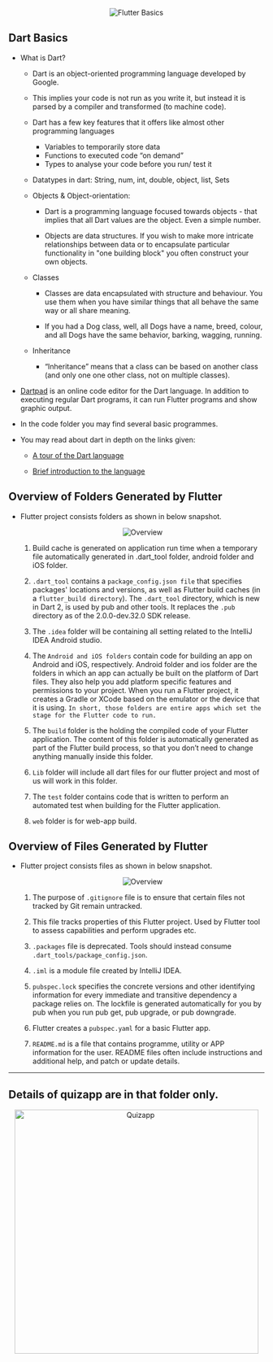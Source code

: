 <p align="center">
  <img src="https://user-images.githubusercontent.com/47301282/119305198-0a564e80-bc86-11eb-88a8-afae84e099c5.png" alt="Flutter Basics"/>
</p>

## Dart Basics

- What is Dart?

  - Dart is an object-oriented programming language developed by Google.

  - This implies your code is not run as you write it, but instead it is parsed by a compiler and transformed (to machine code).
  - Dart has a few key features that it offers like almost other programming languages

    - Variables to temporarily store data
    - Functions to executed code “on demand”
    - Types to analyse your code before you run/ test it

  - Datatypes in dart: String, num, int, double, object, list, Sets

  - Objects & Object-orientation:

    - Dart is a programming language focused towards objects - that implies that all Dart values are the object. Even a simple number.

    - Objects are data structures. If you wish to make more intricate relationships between data or to encapsulate particular functionality in "one building block" you often construct your own objects.

  - Classes

    - Classes are data encapsulated with structure and behaviour. You use them when you have similar things that all behave the same way or all share meaning.

    - If you had a Dog class, well, all Dogs have a name, breed, colour, and all Dogs have the same behavior, barking, wagging, running.

  - Inheritance

    - “Inheritance” means that a class can be based on another class (and only one one other class, not on multiple classes).

- [Dartpad](https://dartpad.dev/) is an online code editor for the Dart language. In addition to executing regular Dart programs, it can run Flutter programs and show graphic output.

- In the code folder you may find several basic programmes.

- You may read about dart in depth on the links given:

  - [A tour of the Dart language](https://dart.dev/guides/language/language-tour)

  - [Brief introduction to the language](https://dart.dev/samples#hello-world)

## Overview of Folders Generated by Flutter

- Flutter project consists folders as shown in below snapshot.

  <p align="center">
    <img src="https://user-images.githubusercontent.com/47301282/119305165-fdd1f600-bc85-11eb-9e1b-8f0f18d2203b.png" alt="Overview"/>
  </p>

  1. Build cache is generated on application run time when a temporary file automatically generated in .dart_tool folder, android folder and iOS folder.

  2. `.dart_tool` contains a `package_config.json file` that specifies packages' locations and versions, as well as Flutter build caches (in a `flutter_build directory`). The `.dart_tool` directory, which is new in Dart 2, is used by pub and other tools. It replaces the `.pub` directory as of the 2.0.0-dev.32.0 SDK release.

  3. The `.idea` folder will be containing all setting related to the IntelliJ IDEA Android studio.

  4. The `Android and iOS folders` contain code for building an app on Android and iOS, respectively. Android folder and ios folder are the folders in which an app can actually be built on the platform of Dart files. They also help you add platform specific features and permissions to your project. When you run a Flutter project, it creates a Gradle or XCode based on the emulator or the device that it is using. `In short, those folders are entire apps which set the stage for the Flutter code to run.`

  5. The `build` folder is the holding the compiled code of your Flutter application. The content of this folder is automatically generated as part of the Flutter build process, so that you don’t need to change anything manually inside this folder.

  6. `Lib` folder will include all dart files for our flutter project and most of us will work in this folder.

  7. The `test` folder contains code that is written to perform an automated test when building for the Flutter application.

  8. `web` folder is for web-app build.

## Overview of Files Generated by Flutter

- Flutter project consists files as shown in below snapshot.

  <p align="center">
    <img src="https://user-images.githubusercontent.com/47301282/119305109-eb57bc80-bc85-11eb-864e-4572ee078c03.png" alt="Overview"/>
  </p>

  1. The purpose of `.gitignore` file is to ensure that certain files not tracked by Git remain untracked.

  2. This file tracks properties of this Flutter project. Used by Flutter tool to assess capabilities and perform upgrades etc.

  3. `.packages` file is deprecated. Tools should instead consume `.dart_tools/package_config.json`.

  4. `.iml` is a module file created by IntelliJ IDEA.

  5. `pubspec.lock` specifies the concrete versions and other identifying information for every immediate and transitive dependency a package relies on. The lockfile is generated automatically for you by pub when you run pub get, pub upgrade, or pub downgrade.

  6. Flutter creates a `pubspec.yaml` for a basic Flutter app.

  7. `README.md` is a file that contains programme, utility or APP information for the user. README files often include instructions and additional help, and patch or update details.

---

## Details of quizapp are in that folder only.

<p align="center">
  <img src="https://user-images.githubusercontent.com/47301282/119799380-a0de7600-bef9-11eb-8744-1e2099042f40.gif" alt="Quizapp" height="480px"/>
</p>
